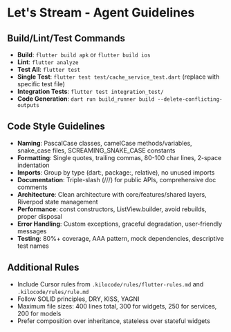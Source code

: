 # Let's Stream - Agent Guidelines

## Build/Lint/Test Commands
- **Build**: `flutter build apk` or `flutter build ios`
- **Lint**: `flutter analyze`
- **Test All**: `flutter test`
- **Single Test**: `flutter test test/cache_service_test.dart` (replace with specific test file)
- **Integration Tests**: `flutter test integration_test/`
- **Code Generation**: `dart run build_runner build --delete-conflicting-outputs`

## Code Style Guidelines
- **Naming**: PascalCase classes, camelCase methods/variables, snake_case files, SCREAMING_SNAKE_CASE constants
- **Formatting**: Single quotes, trailing commas, 80-100 char lines, 2-space indentation
- **Imports**: Group by type (dart:, package:, relative), no unused imports
- **Documentation**: Triple-slash (///) for public APIs, comprehensive doc comments
- **Architecture**: Clean architecture with core/features/shared layers, Riverpod state management
- **Performance**: const constructors, ListView.builder, avoid rebuilds, proper disposal
- **Error Handling**: Custom exceptions, graceful degradation, user-friendly messages
- **Testing**: 80%+ coverage, AAA pattern, mock dependencies, descriptive test names

## Additional Rules
- Include Cursor rules from `.kilocode/rules/flutter-rules.md` and `.kilocode/rules/rule.md`
- Follow SOLID principles, DRY, KISS, YAGNI
- Maximum file sizes: 400 lines total, 300 for widgets, 250 for services, 200 for models
- Prefer composition over inheritance, stateless over stateful widgets